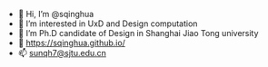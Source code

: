 - 👋 Hi, I’m @sqinghua
- 👀 I’m interested in UxD and Design computation
- 🌱 I’m Ph.D candidate of Design in Shanghai Jiao Tong university
- 📝 https://sqinghua.github.io/
- 📫 sunqh7@sjtu.edu.cn
<!---
sqinghua/sqinghua is a ✨ special ✨ repository because its `README.md` (this file) appears on your GitHub profile.
You can click the Preview link to take a look at your changes.
- 💞️ I’m looking to collaborate with other majors who interested in my research direction
--->
